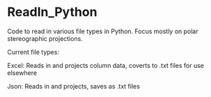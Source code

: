# ReadIn_Python
Code to read in various file types in Python.
Focus mostly on polar stereographic projections.

Current file types:

Excel: Reads in and projects column data, coverts to .txt files for use elsewhere

Json: Reads in and projects, saves as .txt files


